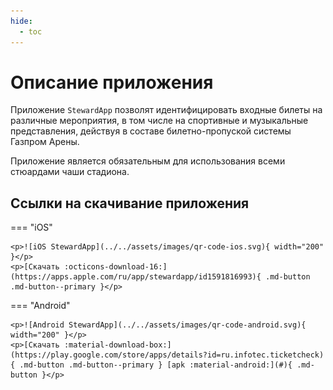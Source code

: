 ```yaml
---
hide:
  - toc
---
```


# Описание приложения

Приложение `StewardApp` позволят идентифицировать входные билеты на различные мероприятия, в том числе на спортивные и музыкальные представления, действуя в составе билетно-пропуской системы Газпром Арены.

Приложение является обязательным для использования всеми стюардами чаши стадиона.

## Ссылки на скачивание приложения

=== "iOS"

    <p>![iOS StewardApp](../../assets/images/qr-code-ios.svg){ width="200" }</p>
    <p>[Скачать :octicons-download-16:](https://apps.apple.com/ru/app/stewardapp/id1591816993){ .md-button .md-button--primary }</p>

=== "Android"

    <p>![Android StewardApp](../../assets/images/qr-code-android.svg){ width="200" }</p>
    <p>[Скачать :material-download-box:](https://play.google.com/store/apps/details?id=ru.infotec.ticketcheck){ .md-button .md-button--primary } [apk :material-android:](#){ .md-button }</p>
